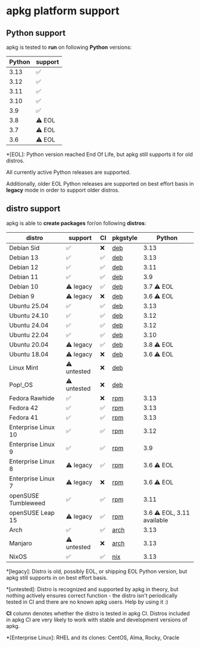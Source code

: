 # apkg platform support

## Python support

apkg is tested to **run** on following **Python** versions:

| Python | support   |
| ------ | --------- |
| 3.13   | ✅        |
| 3.12   | ✅        |
| 3.11   | ✅        |
| 3.10   | ✅        |
| 3.9    | ✅        |
| 3.8    | ⚠️ EOL    |
| 3.7    | ⚠️ EOL    |
| 3.6    | ⚠️ EOL    |

*[EOL]: Python version reached End Of Life, but apkg still supports it for old distros.

All currently active Python releases are supported.

Additionally, older EOL Python releases are supported on best effort basis in
**legacy** mode in order to support older distros.


## distro support

apkg is able to **create packages** for/on following **distros**:

| distro | support | CI | pkgstyle | Python |
| ------ | ------- | -- | -------- | ------ |
| Debian Sid | ✅ | ❌ | [deb] | 3.13 |
| Debian 13 | ✅ | ✅ | [deb] | 3.13 |
| Debian 12 | ✅ | ✅ | [deb] | 3.11 |
| Debian 11 | ✅ | ✅ | [deb] | 3.9  |
| Debian 10 | ⚠️ legacy | ✅ | [deb] | 3.7 ⚠️ EOL |
| Debian 9 | ⚠️ legacy | ❌ | [deb] | 3.6 ⚠️ EOL |
| Ubuntu 25.04 | ✅ | ✅ | [deb] | 3.13 |
| Ubuntu 24.10 | ✅ | ✅ | [deb] | 3.12 |
| Ubuntu 24.04 | ✅ | ✅ | [deb] | 3.12 |
| Ubuntu 22.04 | ✅ | ✅ | [deb] | 3.10 |
| Ubuntu 20.04 | ⚠️ legacy | ✅ | [deb] | 3.8 ⚠️ EOL |
| Ubuntu 18.04 | ⚠️ legacy | ❌ | [deb] | 3.6 ⚠️ EOL |
| Linux Mint | ⚠️ untested | ❌ | [deb] |  |
| Pop!_OS | ⚠️ untested | ❌ | [deb] |  |
| Fedora Rawhide | ✅ | ❌ | [rpm] | 3.13 |
| Fedora 42 | ✅ | ✅ | [rpm] | 3.13 |
| Fedora 41 | ✅ | ✅ | [rpm] | 3.13 |
| Enterprise Linux 10 | ✅ | ✅ | [rpm] | 3.12 |
| Enterprise Linux 9 | ✅ | ✅ | [rpm] | 3.9 |
| Enterprise Linux 8 | ⚠️ legacy | ✅ | [rpm] | 3.6 ⚠️ EOL |
| Enterprise Linux 7 | ⚠️ legacy | ❌ | [rpm] | 3.6 ⚠️ EOL |
| openSUSE Tumbleweed | ✅ | ✅ | [rpm] | 3.11 |
| openSUSE Leap 15 | ⚠️ legacy | ✅ | [rpm] | 3.6 ⚠️ EOL, 3.11 available |
| Arch | ✅ | ✅ | [arch] | 3.13 |
| Manjaro | ⚠️ untested | ❌ | [arch] | 3.13 |
| NixOS | ✅ | ✅ | [nix] | 3.13 |

*[legacy]: Distro is old, possibly EOL, or shipping EOL Python version, but apkg still supports in on best effort basis.

*[untested]: Distro is recognized and supported by apkg in theory, but nothing actively ensures correct function - the distro isn't periodically tested in CI and there are no known apkg users. Help by using it :)

**CI** column denotes whether the distro is tested in apkg CI. Distros included
in apkg CI are very likely to work with stable and development versions of
apkg.


[deb]: pkgstyles.md#deb
[rpm]: pkgstyles.md#rpm
[arch]: pkgstyles.md#arch
[nix]: pkgstyles.md#nix


*[Enterprise Linux]: RHEL and its clones: CentOS, Alma, Rocky, Oracle

